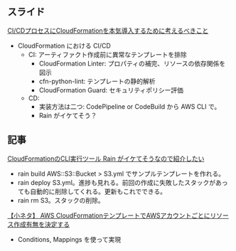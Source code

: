 
## スライド

[CI/CDプロセスにCloudFormationを本気導入するために考えるべきこと](https://speakerdeck.com/hamadakoji/cdpurosesunicloudformationwoben-qi-dao-ru-surutamenikao-erubekikoto)

* CloudFormation における CI/CD
  * CI: アーティファクト作成前に異常なテンプレートを排除
    * CloudFormation Linter: プロパティの補完、リソースの依存関係を図示
    * cfn-python-lint: テンプレートの静的解析
    * CloudFormation Guard: セキュリティポリシー評価
  * CD:
    * 実装方法は二つ: CodePipeline or CodeBuild から AWS CLI で。
    * Rain がイケてそう？


## 記事

[CloudFormationのCLI実行ツール Rain がイケてそうなので紹介したい](https://dev.classmethod.jp/articles/aws-cloudformation-rain/)

* rain build AWS::S3::Bucket > S3.yml でサンプルテンプレートを作れる。
* rain deploy S3.yml。進捗も見れる。前回の作成に失敗したスタックがあっても自動的に削除してくれる。更新もこれでできる。
* rain rm S3。スタックの削除。


[【小ネタ】 AWS CloudFormationテンプレートでAWSアカウントごとにリソース作成有無を決定する](https://dev.classmethod.jp/articles/cfn-create-resources-depending-on-accounts/)

* Conditions, Mappings を使って実現



